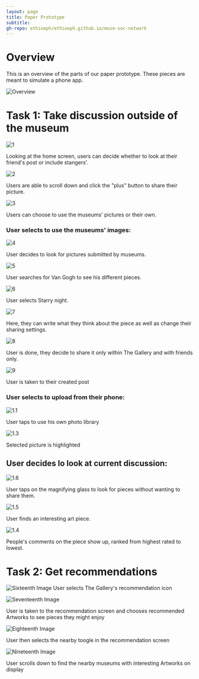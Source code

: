 ```yaml
---
layout: page
title: Paper Prototype
subtitle: 
gh-repo: ethioeph/ethioeph.github.io/muse-soc-network
---
```

# Overview
This is an overview of the parts of our paper prototype. These pieces are meant to simulate a phone app.

![Overview](./overview.jpg)

# Task 1: Take discussion outside of the museum
![1](./1.jpg)

Looking at the home screen, users can decide whether to look at their friend's post or include stangers'.

![2](./2.jpg)

Users are able to scroll down and click the "plus" button to share their picture.

![3](./3.jpg)

Users can choose to use the museums' pictures or their own.

### User selects to use the museums' images:

![4](./4.jpg)

User decides to look for pictures submitted by museums.

![5](./5.jpg)

User searches for Van Gogh to see his different pieces.

![6](./6.jpg)

User selects Starry night.

![7](./7.jpg)

Here, they can write what they think about the piece as well as change their sharing settings.

![8](./8.jpg)

User is done, they decide to share it only within The Gallery and with friends only.

![9](./9.jpg)

User is taken to their created post

### User selects to upload from their phone:

![1.1](./1.1.jpg)

User taps to use his own photo library

![1.3](./1.3.jpg)

Selected picture is highlighted

## User decides lo look at current discussion:

![1.6](./1.6.jpg)

User taps on the magnifying glass to look for pieces without wanting to share them.

![1.5](./1.5.jpg)

User finds an interesting art piece.

![1.4](./1.4.jpg)

People's comments on the piece show up, ranked from highest rated to lowest.

# Task 2: Get recommendations

![Sixteenth Image](./IMG_20181029_175938.jpg)
User selects The Gallery's recommendation icon

![Seventeenth Image](./IMG_20181029_180001.jpg)

User is taken to the recommendation screen and chooses recommended Artworks to see pieces they might enjoy

![Eighteenth Image](./IMG_20181029_180049.jpg)

User then selects the nearby toogle in the recommendation screen

![Nineteenth Image](./IMG_20181029_180103.jpg)

User scrolls down to find the nearby museums with interesting Artworks on display

